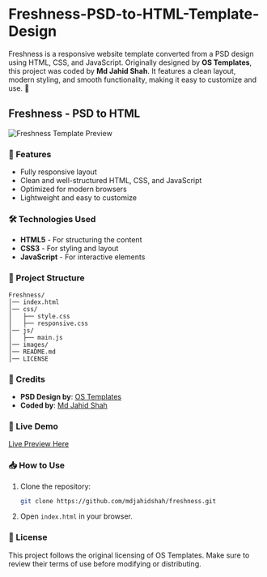 # Freshness-PSD-to-HTML-Template-Design
 Freshness is a responsive website template converted from a PSD design using HTML, CSS, and JavaScript. Originally designed by **OS Templates**, this project was coded by **Md Jahid Shah**. It features a clean layout, modern styling, and smooth functionality, making it easy to customize and use. 🚀

## Freshness - PSD to HTML  

![Freshness Template Preview](https://mdjahidshah.github.io/Freshness-PSD-to-HTML-Template-Design/Freshness-PSD-to-HTML-TEMPLATE-DESIGN.png) 

### 📌 Features  
- Fully responsive layout  
- Clean and well-structured HTML, CSS, and JavaScript  
- Optimized for modern browsers  
- Lightweight and easy to customize  

### 🛠️ Technologies Used  
- **HTML5** - For structuring the content  
- **CSS3** - For styling and layout  
- **JavaScript** - For interactive elements  

### 📂 Project Structure  
```
Freshness/
│── index.html
│── css/
│   ├── style.css
│   ├── responsive.css
│── js/
│   ├── main.js
│── images/
│── README.md
│── LICENSE
```

### 📜 Credits  
- **PSD Design by**: [OS Templates](https://www.os-templates.com/)  
- **Coded by**: [Md Jahid Shah](https://jahidshah.com)  

### 🚀 Live Demo  
[Live Preview Here](https://mdjahidshah.github.io/Freshness-PSD-to-HTML-Template-Design/) 

### 📥 How to Use  
1. Clone the repository:  
   ```bash
   git clone https://github.com/mdjahidshah/freshness.git
   ```
2. Open `index.html` in your browser.  

### 📄 License  
This project follows the original licensing of OS Templates. Make sure to review their terms of use before modifying or distributing.
